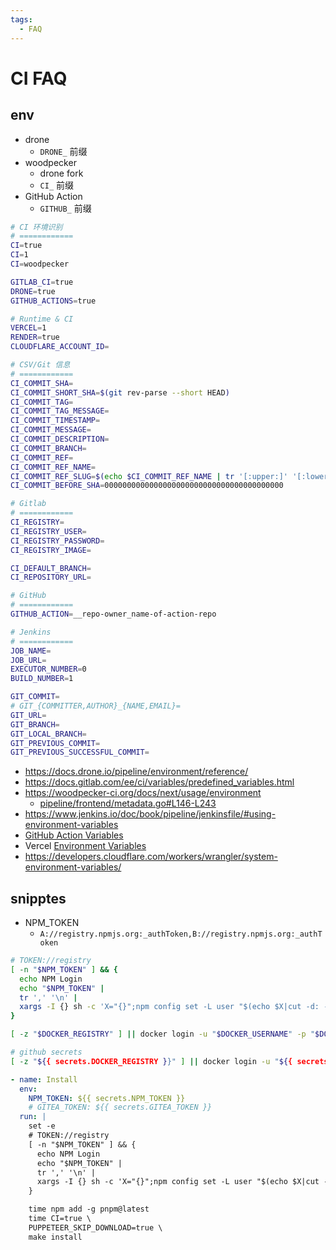 ```yaml
---
tags:
  - FAQ
---
```


# CI FAQ

## env

- drone
  - `DRONE_` 前缀
- woodpecker
  - drone fork
  - `CI_` 前缀
- GitHub Action
  - `GITHUB_` 前缀

```bash
# CI 环境识别
# ============
CI=true
CI=1
CI=woodpecker

GITLAB_CI=true
DRONE=true
GITHUB_ACTIONS=true

# Runtime & CI
VERCEL=1
RENDER=true
CLOUDFLARE_ACCOUNT_ID=

# CSV/Git 信息
# ============
CI_COMMIT_SHA=
CI_COMMIT_SHORT_SHA=$(git rev-parse --short HEAD)
CI_COMMIT_TAG=
CI_COMMIT_TAG_MESSAGE=
CI_COMMIT_TIMESTAMP=
CI_COMMIT_MESSAGE=
CI_COMMIT_DESCRIPTION=
CI_COMMIT_BRANCH=
CI_COMMIT_REF=
CI_COMMIT_REF_NAME=
CI_COMMIT_REF_SLUG=$(echo $CI_COMMIT_REF_NAME | tr '[:upper:]' '[:lower:]' | sed 's/[^a-z0-9-]//g' | sed 's/^-//g' | sed 's/-*$//g' | sed 's/-\{2,\}/-/g')
CI_COMMIT_BEFORE_SHA=0000000000000000000000000000000000000000

# Gitlab
# ============
CI_REGISTRY=
CI_REGISTRY_USER=
CI_REGISTRY_PASSWORD=
CI_REGISTRY_IMAGE=

CI_DEFAULT_BRANCH=
CI_REPOSITORY_URL=

# GitHub
# ============
GITHUB_ACTION=__repo-owner_name-of-action-repo

# Jenkins
# ============
JOB_NAME=
JOB_URL=
EXECUTOR_NUMBER=0
BUILD_NUMBER=1

GIT_COMMIT=
# GIT_{COMMITTER,AUTHOR}_{NAME,EMAIL}=
GIT_URL=
GIT_BRANCH=
GIT_LOCAL_BRANCH=
GIT_PREVIOUS_COMMIT=
GIT_PREVIOUS_SUCCESSFUL_COMMIT=
```

- https://docs.drone.io/pipeline/environment/reference/
- https://docs.gitlab.com/ee/ci/variables/predefined_variables.html
- https://woodpecker-ci.org/docs/next/usage/environment
  - [pipeline/frontend/metadata.go#L146-L243](https://github.com/woodpecker-ci/woodpecker/blob/e408c1ba27f7b1e1f769739d5042c58c643d2130/pipeline/frontend/metadata.go#L146-L243)
- https://www.jenkins.io/doc/book/pipeline/jenkinsfile/#using-environment-variables
- [GitHub Action Variables](https://docs.github.com/en/actions/learn-github-actions/variables#default-environment-variables)
- Vercel [Environment Variables](https://vercel.com/docs/concepts/projects/environment-variables/system-environment-variables)
- https://developers.cloudflare.com/workers/wrangler/system-environment-variables/

## snipptes

- NPM_TOKEN
  - `A://registry.npmjs.org:_authToken,B://registry.npmjs.org:_authToken`

```bash
# TOKEN://registry
[ -n "$NPM_TOKEN" ] && {
  echo NPM Login
  echo "$NPM_TOKEN" |
  tr ',' '\n' |
  xargs -I {} sh -c 'X="{}";npm config set -L user "$(echo $X|cut -d: -f2- ):_authToken" "$(echo $X|cut -d: -f1)"'
}

[ -z "$DOCKER_REGISTRY" ] || docker login -u "$DOCKER_USERNAME" -p "$DOCKER_PASSWORD" "$DOCKER_REGISTRY"

# github secrets
[ -z "${{ secrets.DOCKER_REGISTRY }}" ] || docker login -u "${{ secrets.DOCKER_USERNAME }}" -p "${{ secrets.DOCKER_PASSWORD }}" "${{ secrets.DOCKER_REGISTRY }}"
```

```yaml
- name: Install
  env:
    NPM_TOKEN: ${{ secrets.NPM_TOKEN }}
    # GITEA_TOKEN: ${{ secrets.GITEA_TOKEN }}
  run: |
    set -e
    # TOKEN://registry
    [ -n "$NPM_TOKEN" ] && {
      echo NPM Login
      echo "$NPM_TOKEN" |
      tr ',' '\n' |
      xargs -I {} sh -c 'X="{}";npm config set -L user "$(echo $X|cut -d: -f2- ):_authToken" "$(echo $X|cut -d: -f1)"'
    }

    time npm add -g pnpm@latest
    time CI=true \
    PUPPETEER_SKIP_DOWNLOAD=true \
    make install
```
